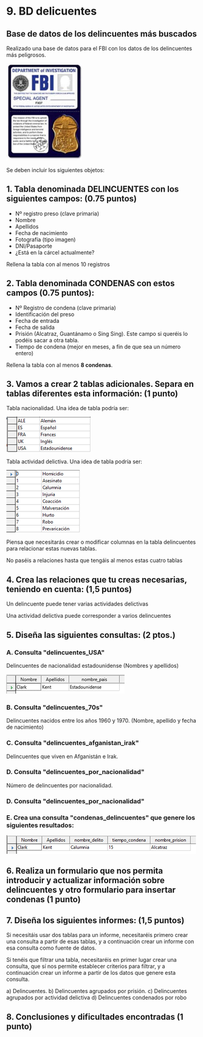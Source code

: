 # 9. BD delicuentes

## Base de datos de los delincuentes más buscados 

Realizado una base de datos para el FBI con los datos de los delincuentes más peligrosos.

![](img/2022-12-01-09-16-47.png)

 Se deben incluir los siguientes objetos: 

## 1. Tabla denominada DELINCUENTES con los siguientes campos: (0.75 puntos)

- Nº registro preso (clave primaria) 
- Nombre 
- Apellidos
- Fecha de nacimiento 
- Fotografía (tipo imagen)
- DNI/Pasaporte 
- ¿Está en la cárcel actualmente?

Rellena la tabla con al menos 10 registros

## 2. Tabla denominada CONDENAS con estos campos (0.75 puntos): 

- Nº Registro de condena (clave primaria) 
- Identificación del preso 
- Fecha de entrada 
- Fecha de salida 
- Prisión (Alcatraz, Guantánamo o Sing Sing). Este campo si queréis lo podéis sacar a otra tabla.
- Tiempo de condena (mejor en meses, a fin de que sea un número entero)

Rellena la tabla con al menos **8 condenas**.

## 3. Vamos a crear 2 tablas adicionales. Separa en tablas diferentes esta información: (1 punto)

Tabla nacionalidad. Una idea de tabla podría ser:

![](img/2022-12-01-09-16-56.png)

Tabla actividad delictiva. Una idea de tabla podría ser:

![](img/2022-12-01-09-17-02.png)


Piensa que necesitarás crear o modificar columnas en la tabla delincuentes para relacionar estas nuevas tablas.

No paséis a relaciones hasta que tengáis al menos estas cuatro tablas

## 4. Crea las relaciones que tu creas necesarias, teniendo en cuenta: (1,5 puntos)

Un delincuente puede tener varias actividades delictivas



Una actividad delictiva puede corresponder a varios delincuentes

## 5. Diseña las siguientes consultas: (2 ptos.) 

### A. Consulta "delincuentes_USA"

Delincuentes de nacionalidad estadounidense (Nombres y apellidos) 

![](img/2022-12-01-09-17-11.png)

### B. Consulta "delincuentes_70s"

Delincuentes nacidos entre los años 1960 y 1970. (Nombre, apellido y fecha de nacimiento)

### C. Consulta "delincuentes_afganistan_irak"

Delincuentes que viven en Afganistán e Irak. 

### D. Consulta "delincuentes_por_nacionalidad"

Número de delincuentes por nacionalidad. 

### D. Consulta "delincuentes_por_nacionalidad"

### E. Crea una consulta "condenas_delincuentes" que genere los siguientes resultados:

![](img/2022-12-01-09-17-19.png)


## 6. Realiza un formulario que nos permita introducir y actualizar información sobre delincuentes  y otro formulario para insertar condenas (1 punto)

## 7. Diseña los siguientes informes:  (1,5 puntos)

Si necesitáis usar dos tablas para un informe, necesitaréis primero crear una consulta a partir de esas tablas, y a continuación crear un informe con esa consulta como fuente de datos.

Si tenéis que filtrar una tabla, necesitaréis en primer lugar crear una consulta, que sí nos permite establecer criterios para filtrar, y a continuación crear un informe a partir de los datos que genere esta consulta.

a) Delincuentes. 
b) Delincuentes agrupados por prisión. 
c) Delincuentes agrupados por actividad delictiva
d) Delincuentes condenados por robo

## 8. Conclusiones y dificultades encontradas (1 punto)

